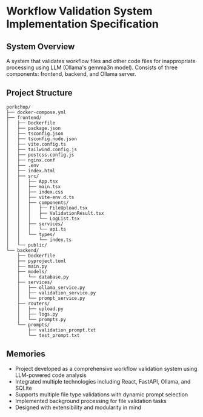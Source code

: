 # Workflow Validation System Implementation Specification

## System Overview
A system that validates workflow files and other code files for inappropriate processing using LLM (Ollama's gemma3n model). Consists of three components: frontend, backend, and Ollama server.

## Project Structure
```
porkchop/
├── docker-compose.yml
├── frontend/
│   ├── Dockerfile
│   ├── package.json
│   ├── tsconfig.json
│   ├── tsconfig.node.json
│   ├── vite.config.ts
│   ├── tailwind.config.js
│   ├── postcss.config.js
│   ├── nginx.conf
│   ├── .env
│   ├── index.html
│   ├── src/
│   │   ├── App.tsx
│   │   ├── main.tsx
│   │   ├── index.css
│   │   ├── vite-env.d.ts
│   │   ├── components/
│   │   │   ├── FileUpload.tsx
│   │   │   ├── ValidationResult.tsx
│   │   │   └── LogList.tsx
│   │   ├── services/
│   │   │   └── api.ts
│   │   └── types/
│   │       └── index.ts
│   └── public/
└── backend/
    ├── Dockerfile
    ├── pyproject.toml
    ├── main.py
    ├── models/
    │   └── database.py
    ├── services/
    │   ├── ollama_service.py
    │   ├── validation_service.py
    │   └── prompt_service.py
    ├── routers/
    │   ├── upload.py
    │   ├── logs.py
    │   └── prompts.py
    └── prompts/
        ├── validation_prompt.txt
        └── test_prompt.txt
```

## Memories
- Project developed as a comprehensive workflow validation system using LLM-powered code analysis
- Integrated multiple technologies including React, FastAPI, Ollama, and SQLite
- Supports multiple file type validations with dynamic prompt selection
- Implemented background processing for file validation tasks
- Designed with extensibility and modularity in mind